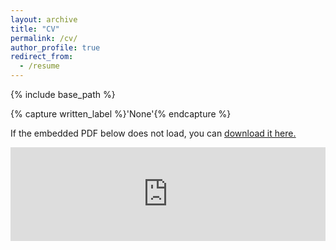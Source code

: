 ```yaml
---
layout: archive
title: "CV"
permalink: /cv/
author_profile: true
redirect_from:
  - /resume
---
```


{% include base_path %}

{% capture written_label %}'None'{% endcapture %}

If the embedded PDF below does not load, you can <u><a href="https://kleeresearch.github.io/files/kyungmin_cv_fellowship.pdf">download it here.</a></u>
<br/>

<embed src="https://kleeresearch.github.io/files/kyungmin_cv_20221112_v2.pdf" type="application/pdf" width="100%" />

